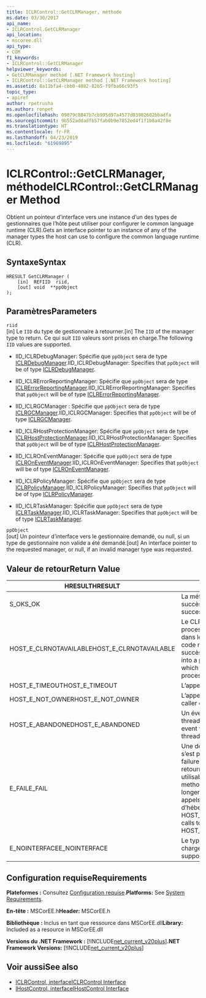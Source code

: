 ```yaml
---
title: ICLRControl::GetCLRManager, méthode
ms.date: 03/30/2017
api_name:
- ICLRControl.GetCLRManager
api_location:
- mscoree.dll
api_type:
- COM
f1_keywords:
- ICLRControl::GetCLRManager
helpviewer_keywords:
- GetCLRManager method [.NET Framework hosting]
- ICLRControl::GetCLRManager method [.NET Framework hosting]
ms.assetid: 8a11bfa4-cbb0-4082-82b5-f9fba66c93f5
topic_type:
- apiref
author: rpetrusha
ms.author: ronpet
ms.openlocfilehash: 09079c8847b7cb995d97a4577d03982602bbadfa
ms.sourcegitcommit: 9b552addadfb57fab0b9e7852ed4f1f1b8a42f8e
ms.translationtype: HT
ms.contentlocale: fr-FR
ms.lasthandoff: 04/23/2019
ms.locfileid: "61969895"
---
```

# <a name="iclrcontrolgetclrmanager-method"></a><span data-ttu-id="b32bb-102">ICLRControl::GetCLRManager, méthode</span><span class="sxs-lookup"><span data-stu-id="b32bb-102">ICLRControl::GetCLRManager Method</span></span>
<span data-ttu-id="b32bb-103">Obtient un pointeur d’interface vers une instance d’un des types de gestionnaires que l’hôte peut utiliser pour configurer le common language runtime (CLR).</span><span class="sxs-lookup"><span data-stu-id="b32bb-103">Gets an interface pointer to an instance of any of the manager types the host can use to configure the common language runtime (CLR).</span></span>  
  
## <a name="syntax"></a><span data-ttu-id="b32bb-104">Syntaxe</span><span class="sxs-lookup"><span data-stu-id="b32bb-104">Syntax</span></span>  
  
```  
HRESULT GetCLRManager (  
    [in]  REFIID  riid,  
    [out] void  **ppObject  
);  
```  
  
## <a name="parameters"></a><span data-ttu-id="b32bb-105">Paramètres</span><span class="sxs-lookup"><span data-stu-id="b32bb-105">Parameters</span></span>  
 `riid`  
 <span data-ttu-id="b32bb-106">[in] Le `IID` du type de gestionnaire à retourner.</span><span class="sxs-lookup"><span data-stu-id="b32bb-106">[in] The `IID` of the manager type to return.</span></span> <span data-ttu-id="b32bb-107">Ce qui suit `IID` valeurs sont prises en charge.</span><span class="sxs-lookup"><span data-stu-id="b32bb-107">The following `IID` values are supported.</span></span>  
  
- <span data-ttu-id="b32bb-108">IID_ICLRDebugManager: Spécifie que `ppObject` sera de type [ICLRDebugManager](../../../../docs/framework/unmanaged-api/hosting/iclrdebugmanager-interface.md).</span><span class="sxs-lookup"><span data-stu-id="b32bb-108">IID_ICLRDebugManager: Specifies that `ppObject` will be of type [ICLRDebugManager](../../../../docs/framework/unmanaged-api/hosting/iclrdebugmanager-interface.md).</span></span>  
  
- <span data-ttu-id="b32bb-109">IID_ICLRErrorReportingManager: Spécifie que `ppObject` sera de type [ICLRErrorReportingManager](../../../../docs/framework/unmanaged-api/hosting/iclrerrorreportingmanager-interface.md).</span><span class="sxs-lookup"><span data-stu-id="b32bb-109">IID_ICLRErrorReportingManager: Specifies that `ppObject` will be of type [ICLRErrorReportingManager](../../../../docs/framework/unmanaged-api/hosting/iclrerrorreportingmanager-interface.md).</span></span>  
  
- <span data-ttu-id="b32bb-110">IID_ICLRGCManager : Spécifie que `ppObject` sera de type [ICLRGCManager](../../../../docs/framework/unmanaged-api/hosting/iclrgcmanager-interface.md).</span><span class="sxs-lookup"><span data-stu-id="b32bb-110">IID_ICLRGCManager: Specifies that `ppObject` will be of type [ICLRGCManager](../../../../docs/framework/unmanaged-api/hosting/iclrgcmanager-interface.md).</span></span>  
  
- <span data-ttu-id="b32bb-111">IID_ICLRHostProtectionManager: Spécifie que `ppObject` sera de type [ICLRHostProtectionManager](../../../../docs/framework/unmanaged-api/hosting/iclrhostprotectionmanager-interface.md).</span><span class="sxs-lookup"><span data-stu-id="b32bb-111">IID_ICLRHostProtectionManager: Specifies that `ppObject` will be of type [ICLRHostProtectionManager](../../../../docs/framework/unmanaged-api/hosting/iclrhostprotectionmanager-interface.md).</span></span>  
  
- <span data-ttu-id="b32bb-112">IID_ICLROnEventManager: Spécifie que `ppObject` sera de type [ICLROnEventManager](../../../../docs/framework/unmanaged-api/hosting/iclroneventmanager-interface.md).</span><span class="sxs-lookup"><span data-stu-id="b32bb-112">IID_ICLROnEventManager: Specifies that `ppObject` will be of type [ICLROnEventManager](../../../../docs/framework/unmanaged-api/hosting/iclroneventmanager-interface.md).</span></span>  
  
- <span data-ttu-id="b32bb-113">IID_ICLRPolicyManager: Spécifie que `ppObject` sera de type [ICLRPolicyManager](../../../../docs/framework/unmanaged-api/hosting/iclrpolicymanager-interface.md).</span><span class="sxs-lookup"><span data-stu-id="b32bb-113">IID_ICLRPolicyManager: Specifies that `ppObject` will be of type [ICLRPolicyManager](../../../../docs/framework/unmanaged-api/hosting/iclrpolicymanager-interface.md).</span></span>  
  
- <span data-ttu-id="b32bb-114">IID_ICLRTaskManager: Spécifie que `ppObject` sera de type [ICLRTaskManager](../../../../docs/framework/unmanaged-api/hosting/iclrtaskmanager-interface.md).</span><span class="sxs-lookup"><span data-stu-id="b32bb-114">IID_ICLRTaskManager: Specifies that `ppObject` will be of type [ICLRTaskManager](../../../../docs/framework/unmanaged-api/hosting/iclrtaskmanager-interface.md).</span></span>  
  
 `ppObject`  
 <span data-ttu-id="b32bb-115">[out] Un pointeur d’interface vers le gestionnaire demandé, ou null, si un type de gestionnaire non valide a été demandé.</span><span class="sxs-lookup"><span data-stu-id="b32bb-115">[out] An interface pointer to the requested manager, or null, if an invalid manager type was requested.</span></span>  
  
## <a name="return-value"></a><span data-ttu-id="b32bb-116">Valeur de retour</span><span class="sxs-lookup"><span data-stu-id="b32bb-116">Return Value</span></span>  
  
|<span data-ttu-id="b32bb-117">HRESULT</span><span class="sxs-lookup"><span data-stu-id="b32bb-117">HRESULT</span></span>|<span data-ttu-id="b32bb-118">Description</span><span class="sxs-lookup"><span data-stu-id="b32bb-118">Description</span></span>|  
|-------------|-----------------|  
|<span data-ttu-id="b32bb-119">S_OK</span><span class="sxs-lookup"><span data-stu-id="b32bb-119">S_OK</span></span>|<span data-ttu-id="b32bb-120">La méthode a été retourné avec succès.</span><span class="sxs-lookup"><span data-stu-id="b32bb-120">The method returned successfully.</span></span>|  
|<span data-ttu-id="b32bb-121">HOST_E_CLRNOTAVAILABLE</span><span class="sxs-lookup"><span data-stu-id="b32bb-121">HOST_E_CLRNOTAVAILABLE</span></span>|<span data-ttu-id="b32bb-122">Le CLR n’a pas été chargé dans un processus ou le CLR est dans un état dans lequel il ne peut pas exécuter le code managé ou traiter l’appel avec succès.</span><span class="sxs-lookup"><span data-stu-id="b32bb-122">The CLR has not been loaded into a process, or the CLR is in a state in which it cannot run managed code or process the call successfully.</span></span>|  
|<span data-ttu-id="b32bb-123">HOST_E_TIMEOUT</span><span class="sxs-lookup"><span data-stu-id="b32bb-123">HOST_E_TIMEOUT</span></span>|<span data-ttu-id="b32bb-124">L’appel a expiré.</span><span class="sxs-lookup"><span data-stu-id="b32bb-124">The call timed out.</span></span>|  
|<span data-ttu-id="b32bb-125">HOST_E_NOT_OWNER</span><span class="sxs-lookup"><span data-stu-id="b32bb-125">HOST_E_NOT_OWNER</span></span>|<span data-ttu-id="b32bb-126">L’appelant ne possède pas le verrou.</span><span class="sxs-lookup"><span data-stu-id="b32bb-126">The caller does not own the lock.</span></span>|  
|<span data-ttu-id="b32bb-127">HOST_E_ABANDONED</span><span class="sxs-lookup"><span data-stu-id="b32bb-127">HOST_E_ABANDONED</span></span>|<span data-ttu-id="b32bb-128">Un événement a été annulé alors qu’un thread bloqué ou Fibre l’attendait.</span><span class="sxs-lookup"><span data-stu-id="b32bb-128">An event was canceled while a blocked thread or fiber was waiting on it.</span></span>|  
|<span data-ttu-id="b32bb-129">E_FAIL</span><span class="sxs-lookup"><span data-stu-id="b32bb-129">E_FAIL</span></span>|<span data-ttu-id="b32bb-130">Une défaillance catastrophique inconnue s’est produite.</span><span class="sxs-lookup"><span data-stu-id="b32bb-130">An unknown catastrophic failure occurred.</span></span> <span data-ttu-id="b32bb-131">Une fois une méthode retourne E_FAIL, le CLR n’est plus utilisable au sein du processus.</span><span class="sxs-lookup"><span data-stu-id="b32bb-131">After a method returns E_FAIL, the CLR is no longer usable within the process.</span></span> <span data-ttu-id="b32bb-132">Les appels suivants aux méthodes d’hébergement retournent HOST_E_CLRNOTAVAILABLE.</span><span class="sxs-lookup"><span data-stu-id="b32bb-132">Subsequent calls to hosting methods return HOST_E_CLRNOTAVAILABLE.</span></span>|  
|<span data-ttu-id="b32bb-133">E_NOINTERFACE</span><span class="sxs-lookup"><span data-stu-id="b32bb-133">E_NOINTERFACE</span></span>|<span data-ttu-id="b32bb-134">Le type d’interface n’est pas pris en charge.</span><span class="sxs-lookup"><span data-stu-id="b32bb-134">The interface type is not supported.</span></span>|  
  
## <a name="requirements"></a><span data-ttu-id="b32bb-135">Configuration requise</span><span class="sxs-lookup"><span data-stu-id="b32bb-135">Requirements</span></span>  
 <span data-ttu-id="b32bb-136">**Plateformes :** Consultez [Configuration requise](../../../../docs/framework/get-started/system-requirements.md).</span><span class="sxs-lookup"><span data-stu-id="b32bb-136">**Platforms:** See [System Requirements](../../../../docs/framework/get-started/system-requirements.md).</span></span>  
  
 <span data-ttu-id="b32bb-137">**En-tête :** MSCorEE.h</span><span class="sxs-lookup"><span data-stu-id="b32bb-137">**Header:** MSCorEE.h</span></span>  
  
 <span data-ttu-id="b32bb-138">**Bibliothèque :** Inclus en tant que ressource dans MSCorEE.dll</span><span class="sxs-lookup"><span data-stu-id="b32bb-138">**Library:** Included as a resource in MSCorEE.dll</span></span>  
  
 <span data-ttu-id="b32bb-139">**Versions du .NET Framework :** [!INCLUDE[net_current_v20plus](../../../../includes/net-current-v20plus-md.md)]</span><span class="sxs-lookup"><span data-stu-id="b32bb-139">**.NET Framework Versions:** [!INCLUDE[net_current_v20plus](../../../../includes/net-current-v20plus-md.md)]</span></span>  
  
## <a name="see-also"></a><span data-ttu-id="b32bb-140">Voir aussi</span><span class="sxs-lookup"><span data-stu-id="b32bb-140">See also</span></span>

- [<span data-ttu-id="b32bb-141">ICLRControl, interface</span><span class="sxs-lookup"><span data-stu-id="b32bb-141">ICLRControl Interface</span></span>](../../../../docs/framework/unmanaged-api/hosting/iclrcontrol-interface.md)
- [<span data-ttu-id="b32bb-142">IHostControl, interface</span><span class="sxs-lookup"><span data-stu-id="b32bb-142">IHostControl Interface</span></span>](../../../../docs/framework/unmanaged-api/hosting/ihostcontrol-interface.md)
